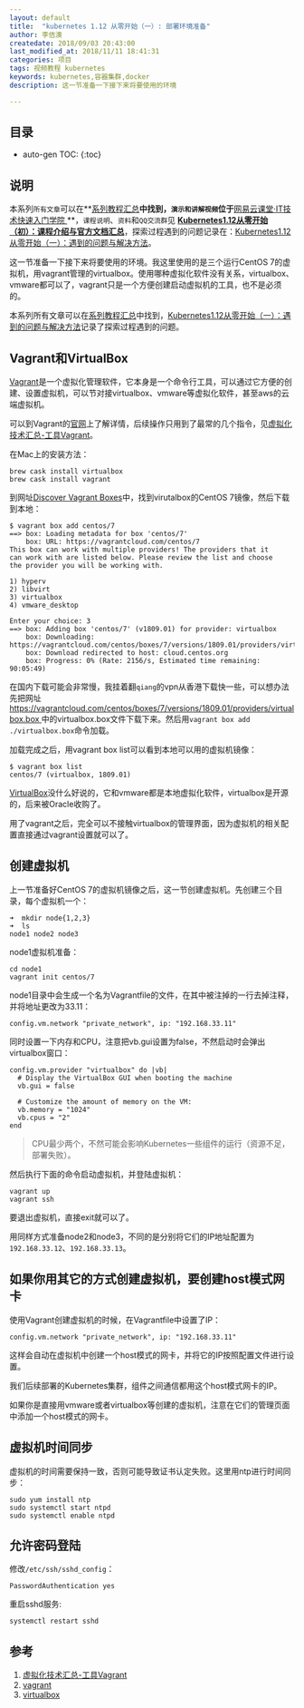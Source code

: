 ```yaml
---
layout: default
title:  "kubernetes 1.12 从零开始（一）: 部署环境准备"
author: 李佶澳
createdate: 2018/09/03 20:43:00
last_modified_at: 2018/11/11 18:41:31
categories: 项目
tags: 视频教程 kubernetes
keywords: kubernetes,容器集群,docker
description: 这一节准备一下接下来将要使用的环境

---
```


## 目录
* auto-gen TOC:
{:toc}

## 说明

本系列`所有文章`可以在**[系列教程汇总](https://www.lijiaocn.com/tags/class.html)**中找到，`演示和讲解视频`位于**[网易云课堂·IT技术快速入门学院 ](https://study.163.com/provider/400000000376006/course.htm?share=2&shareId=400000000376006)**，`课程说明`、`资料`和`QQ交流群`见 **[Kubernetes1.12从零开始（初）：课程介绍与官方文档汇总](https://www.lijiaocn.com/%E9%A1%B9%E7%9B%AE/2018/10/01/k8s-class-kubernetes-intro.html#说明)**，探索过程遇到的问题记录在：[Kubernetes1.12从零开始（一）：遇到的问题与解决方法](https://www.lijiaocn.com/%E9%97%AE%E9%A2%98/2018/10/01/k8s-class-problem-and-soluation.html)。

这一节准备一下接下来将要使用的环境。我这里使用的是三个运行CentOS 7的虚拟机，用vagrant管理的virtualbox。使用哪种虚拟化软件没有关系，virtualbox、vmware都可以了，vagrant只是一个方便创建启动虚拟机的工具，也不是必须的。

本系列所有文章可以在[系列教程汇总](https://www.lijiaocn.com/tags/class.html)中找到，[Kubernetes1.12从零开始（一）：遇到的问题与解决方法](https://www.lijiaocn.com/%E9%97%AE%E9%A2%98/2018/10/01/k8s-class-problem-and-soluation.html)记录了探索过程遇到的问题。

## Vagrant和VirtualBox

[Vagrant][2]是一个虚拟化管理软件，它本身是一个命令行工具，可以通过它方便的创建、设置虚拟机，可以节对接virtualbox、vmware等虚拟化软件，甚至aws的云端虚拟机。

可以到Vagrant的[官网][2]上了解详情，后续操作只用到了最常的几个指令，见[虚拟化技术汇总-工具Vagrant][1]。

在Mac上的安装方法：

	brew cask install virtualbox
	brew cask install vagrant

到网址[Discover Vagrant Boxes](https://app.vagrantup.com/boxes/search?provider=virtualbox&q=centos&sort=downloads&utf8=%E2%9C%93)中，找到virutalbox的CentOS 7镜像，然后下载到本地：

	$ vagrant box add centos/7
	==> box: Loading metadata for box 'centos/7'
	    box: URL: https://vagrantcloud.com/centos/7
	This box can work with multiple providers! The providers that it
	can work with are listed below. Please review the list and choose
	the provider you will be working with.
	
	1) hyperv
	2) libvirt
	3) virtualbox
	4) vmware_desktop
	
	Enter your choice: 3
	==> box: Adding box 'centos/7' (v1809.01) for provider: virtualbox
	    box: Downloading: https://vagrantcloud.com/centos/boxes/7/versions/1809.01/providers/virtualbox.box
	    box: Download redirected to host: cloud.centos.org
	    box: Progress: 0% (Rate: 2156/s, Estimated time remaining: 90:05:49)

在国内下载可能会非常慢，我挂着翻`qiang`的vpn从香港下载快一些，可以想办法先把网址 [https://vagrantcloud.com/centos/boxes/7/versions/1809.01/providers/virtualbox.box ](https://vagrantcloud.com/centos/boxes/7/versions/1809.01/providers/virtualbox.box)中的virtualbox.box文件下载下来。然后用`vagrant box add ./virtualbox.box`命令加载。

加载完成之后，用vagrant box list可以看到本地可以用的虚拟机镜像：

	$ vagrant box list
	centos/7 (virtualbox, 1809.01)

[VirtualBox][3]没什么好说的，它和vmware都是本地虚拟化软件，virtualbox是开源的，后来被Oracle收购了。

用了vagrant之后，完全可以不接触virtualbox的管理界面，因为虚拟机的相关配置直接通过vagrant设置就可以了。

## 创建虚拟机

上一节准备好CentOS 7的虚拟机镜像之后，这一节创建虚拟机。先创建三个目录，每个虚拟机一个：

	➜  mkdir node{1,2,3}
	➜  ls
	node1 node2 node3

node1虚拟机准备：

	cd node1
	vagrant init centos/7

node1目录中会生成一个名为Vagrantfile的文件，在其中被注掉的一行去掉注释，并将地址更改为33.11：

	config.vm.network "private_network", ip: "192.168.33.11"

同时设置一下内存和CPU，注意把vb.gui设置为false，不然启动时会弹出virtualbox窗口：

	config.vm.provider "virtualbox" do |vb|
	  # Display the VirtualBox GUI when booting the machine
	  vb.gui = false
	
	  # Customize the amount of memory on the VM:
	  vb.memory = "1024"
	  vb.cpus = "2"
	end

>CPU最少两个，不然可能会影响Kubernetes一些组件的运行（资源不足，部署失败）。

然后执行下面的命令启动虚拟机，并登陆虚拟机：

	vagrant up
	vagrant ssh

要退出虚拟机，直接exit就可以了。

用同样方式准备node2和node3，不同的是分别将它们的IP地址配置为`192.168.33.12`、`192.168.33.13`。

## 如果你用其它的方式创建虚拟机，要创建host模式网卡

使用Vagrant创建虚拟机的时候，在Vagrantfile中设置了IP：

	config.vm.network "private_network", ip: "192.168.33.11"

这样会自动在虚拟机中创建一个host模式的网卡，并将它的IP按照配置文件进行设置。

我们后续部署的Kubernetes集群，组件之间通信都用这个host模式网卡的IP。

如果你是直接用vmware或者virtualbox等创建的虚拟机，注意在它们的管理页面中添加一个host模式的网卡。

## 虚拟机时间同步

虚拟机的时间需要保持一致，否则可能导致证书认定失败。这里用ntp进行时间同步：

	sudo yum install ntp
	sudo systemctl start ntpd
	sudo systemctl enable ntpd

## 允许密码登陆

修改`/etc/ssh/sshd_config`：

	PasswordAuthentication yes

重启sshd服务:

	systemctl restart sshd

## 参考

1. [虚拟化技术汇总-工具Vagrant][1]
2. [vagrant][2]
3. [virtualbox][3]

[1]: https://www.lijiaocn.com/%E6%8A%80%E5%B7%A7/2015/12/10/%E8%99%9A%E6%8B%9F%E5%8C%96.html#vagrant "虚拟化技术汇总-工具Vagrant"
[2]: https://www.vagrantup.com/ "vagrant"
[3]: https://www.virtualbox.org/ "virtualbox"
